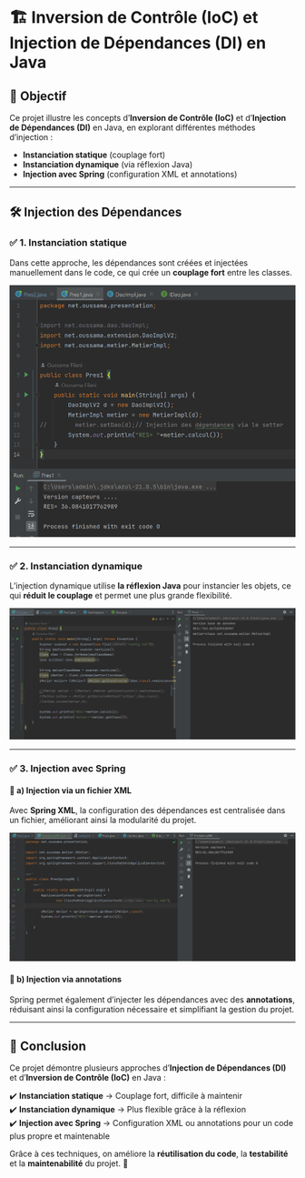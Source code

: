 # 🏗️ Inversion de Contrôle (IoC) et Injection de Dépendances (DI) en Java

## 🎯 Objectif
Ce projet illustre les concepts d’**Inversion de Contrôle (IoC)** et d’**Injection de Dépendances (DI)** en Java, en explorant différentes méthodes d’injection :

- **Instanciation statique** (couplage fort)
- **Instanciation dynamique** (via réflexion Java)
- **Injection avec Spring** (configuration XML et annotations)


---

## 🛠️ Injection des Dépendances

### ✅ 1. Instanciation statique
Dans cette approche, les dépendances sont créées et injectées manuellement dans le code, ce qui crée un **couplage fort** entre les classes.

![Instanciation statique](./captures/Instanciation-statique.png)

---

### ✅ 2. Instanciation dynamique
L’injection dynamique utilise **la réflexion Java** pour instancier les objets, ce qui **réduit le couplage** et permet une plus grande flexibilité.

![Instanciation dynamique](./captures/Instanciation-dynamique.png)

---

### ✅ 3. Injection avec Spring

#### 🔹 a) Injection via un fichier XML
Avec **Spring XML**, la configuration des dépendances est centralisée dans un fichier, améliorant ainsi la modularité du projet.

![Injection Spring XML](./captures/Injection-Spring-XML.png)

#### 🔹 b) Injection via annotations
Spring permet également d’injecter les dépendances avec des **annotations**, réduisant ainsi la configuration nécessaire et simplifiant la gestion du projet.

---

## 🏁 Conclusion
Ce projet démontre plusieurs approches d’**Injection de Dépendances (DI)** et d’**Inversion de Contrôle (IoC)** en Java :

✔️ **Instanciation statique** → Couplage fort, difficile à maintenir  
✔️ **Instanciation dynamique** → Plus flexible grâce à la réflexion  
✔️ **Injection avec Spring** → Configuration XML ou annotations pour un code plus propre et maintenable

Grâce à ces techniques, on améliore la **réutilisation du code**, la **testabilité** et la **maintenabilité** du projet. 🚀  
